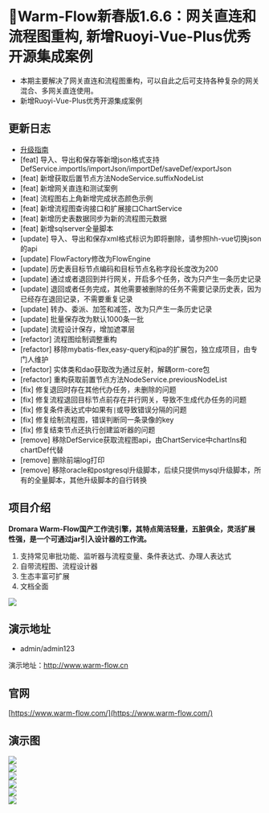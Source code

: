# 🧨Warm-Flow新春版1.6.6：网关直连和流程图重构, 新增Ruoyi-Vue-Plus优秀开源集成案例

- 本期主要解决了网关直连和流程图重构，可以自此之后可支持各种复杂的网关混合、多网关直连使用。
- 新增Ruoyi-Vue-Plus优秀开源集成案例

## 更新日志
- [升级指南](../../upgrade_guide.md#v1-6-6)
- [feat] 导入、导出和保存等新增json格式支持DefService.importIs/importJson/importDef/saveDef/exportJson
- [feat] 新增获取后置节点方法NodeService.suffixNodeList
- [feat] 新增网关直连和测试案例
- [feat] 流程图右上角新增完成状态颜色示例
- [feat] 新增流程图查询接口和扩展接口ChartService
- [feat] 新增历史表数据同步为新的流程图元数据
- [feat] 新增sqlserver全量脚本
- [update] 导入、导出和保存xml格式标识为即将删除，请参照hh-vue切换json的api
- [update] FlowFactory修改为FlowEngine
- [update] 历史表目标节点编码和目标节点名称字段长度改为200
- [update] 通过或者退回到并行网关，开启多个任务，改为只产生一条历史记录
- [update] 退回或者任务完成，其他需要被删除的任务不需要记录历史表，因为已经存在退回记录，不需要重复记录
- [update] 转办、委派、加签和减签，改为只产生一条历史记录
- [update] 批量保存改为默认1000条一批
- [update] 流程设计保存，增加遮罩层
- [refactor] 流程图绘制调整重构
- [refactor] 移除mybatis-flex,easy-query和jpa的扩展包，独立成项目，由专门人维护
- [refactor] 实体类和dao获取改为通过反射，解耦orm-core包
- [refactor] 重构获取前置节点方法NodeService.previousNodeList
- [fix] 修复退回时存在其他代办任务，未删除的问题
- [fix] 修复流程退回目标节点前存在并行网关，导致不生成代办任务的问题
- [fix] 修复条件表达式中如果有`|`或导致错误分隔的问题
- [fix] 修复绘制流程图，错误判断同一条录像的key
- [fix] 修复结束节点还执行创建监听器的问题
- [remove] 移除DefService获取流程图api，由ChartService中chartIns和chartDef代替
- [remove] 删除前端log打印
- [remove] 移除oracle和postgresql升级脚本，后续只提供mysql升级脚本，所有的全量脚本，其他升级脚本的自行转换


## 项目介绍

**Dromara Warm-Flow国产工作流引擎，其特点简洁轻量，五脏俱全，灵活扩展性强，是一个可通过jar引入设计器的工作流。**

1. 支持常见审批功能、监听器与流程变量、条件表达式、办理人表达式
1. 自带流程图、流程设计器
1. 生态丰富可扩展
1. 文档全面

<div><img src="https://foruda.gitee.com/images/1737617259247546863/ad0eb5ab_2218307.png"/></div>

## 演示地址

- admin/admin123

演示地址：http://www.warm-flow.cn


## 官网

[https://www.warm-flow.com/](https://www.warm-flow.com/)

## 演示图

<div><img src="https://foruda.gitee.com/images/1736763199058517932/2b01c913_2218307.png"/></div>
<div><img src="https://foruda.gitee.com/images/1754531289045726432/9d0469ca_2218307.png"/></div>
<div><img src="https://foruda.gitee.com/images/1736763846364044932/e3c2552d_2218307.png"/></div>
<div><img src="https://foruda.gitee.com/images/1736762989286625820/0cfad72f_2218307.png"/></div>
<div><img src="https://foruda.gitee.com/images/1736763079110050572/6e068531_2218307.png"/></div>
<div><img src="https://foruda.gitee.com/images/1736763097281901410/31cf558d_2218307.png"/></div>

